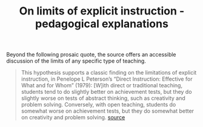 ﻿---
backlinks:
- title: Loose notes
  url: /memex/sense/loose/loose.html
title: On limits of explicit instruction - pedagogical explanations
---
Beyond the following prosaic quote, the source offers an accessible discussion of the limits of any specific type of teaching.

> This hypothesis supports a classic finding on the limitations of explicit instruction, in Penelope L Peterson’s “Direct Instruction: Effective for What and for Whom” (1979):
> [W]ith direct or traditional teaching, students tend to do slightly better on achievement tests, but they do slightly worse on tests of abstract thinking, such as creativity and problem solving. Conversely, with open teaching, students do somewhat worse on achievement tests, but they do somewhat better on creativity and problem solving. [source](http://scottmillman.edublogs.org/2017/03/05/in-which-i-consider-the-possible-limitations-of-explicit-instruction/)